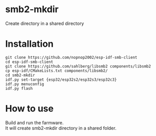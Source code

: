 # smb2-mkdir   
Create directory in a shared directory

# Installation

```
git clone https://github.com/nopnop2002/esp-idf-smb-client
cd esp-idf-smb-client
git clone https://github.com/sahlberg/libsmb2 components/libsmb2
cp esp-idf/CMakeLists.txt components/libsmb2/
cd smb2-mkdir
idf.py set-target {esp32/esp32s2/esp32s3/esp32c3}
idf.py menuconfig
idf.py flash
```

# How to use
Build and run the farmware.   
It will create smb2-mkdir directory in a shared folder.   

